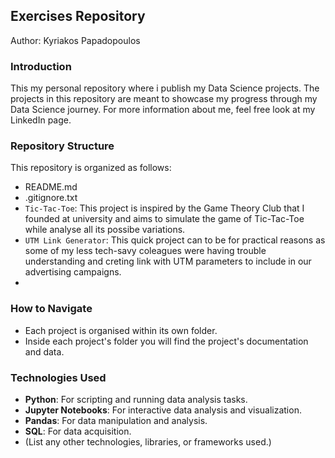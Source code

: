 ## Exercises Repository
Author: Kyriakos Papadopoulos

### Introduction
This my personal repository where i publish my Data Science projects. The projects in this repository are meant to showcase my progress through my Data Science journey. For more information about me, feel free look at my LinkedIn page.

### Repository Structure
This repository is organized as follows:

- README.md
- .gitignore.txt
- `Tic-Tac-Toe`: This project is inspired by the Game Theory Club that I founded at university and aims to simulate the game of Tic-Tac-Toe while analyse all its possibe variations.
- `UTM Link Generator`: This quick project can to be for practical reasons as some of my less tech-savy coleagues were having trouble understanding and creting link with UTM parameters to include in our advertising campaigns.
- 

### How to Navigate
- Each project is organised within its own folder.
- Inside each project's folder you will find the project's documentation and data.

### Technologies Used
- **Python**: For scripting and running data analysis tasks.
- **Jupyter Notebooks**: For interactive data analysis and visualization.
- **Pandas**: For data manipulation and analysis.
- **SQL**: For data acquisition.
- (List any other technologies, libraries, or frameworks used.)
